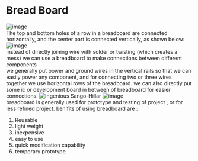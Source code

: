 # Bread Board   
![image](https://user-images.githubusercontent.com/60490438/133906071-abc21f64-6233-43d6-83de-4192654cd8ff.png)  
The top and bottom holes of a row in a breadboard are connected horizontally, and the center part is connected vertically, as shown below:  
![image](https://user-images.githubusercontent.com/60490438/133906131-2017c597-a1ad-4923-884d-7c94f0a88fff.png)   
instead of directly joining wire with solder or twisting (which creates a mess) we can use a breadboard to make connections between different components .  
we generally put power and ground wires in the vertical rails so that we can easily power any component, and for connecting two or three wires together we use horizontal rows of the breadboard. we can also directly put some ic or development board in between of breadboard for easier connections.
![Ingenious Sango-Hillar](https://user-images.githubusercontent.com/60490438/133921701-3e24a29d-6d90-4245-b146-e176365d5b0b.png)
![image](https://user-images.githubusercontent.com/60490438/133921779-3f06c284-193d-4e3a-a786-9269997e7344.png)  
breadboard is generally used for prototype and testing of project , or for less refined project.
benifits of using breadboard are :
1. Reusable 
2. light weight
3. inexpensive
4. easy to use
5. quick modification capability
6. temporary prototype

